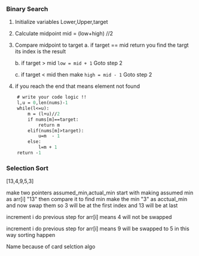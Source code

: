 ### Binary Search

1. Initialize variables Lower,Upper,target
2. Calculate midpoint mid = (low+high) //2
3. Compare midpoint to target 
    a. if target == mid 
        return you find the targt its index is the result
    
    b. if target > mid
        `low = mid + 1`
        Goto step 2
    
    c. if target < mid then make 
        `high = mid - 1`
        Goto step 2

4. if you reach the end that means element not found

```def search(nums: [int], target: int):
    # write your code logic !!
    l,u = 0,len(nums)-1
    while(l<=u):
        m = (l+u)//2
        if nums[m]==target:
            return m
        elif(nums[m]>target):
            u=m  - 1  
        else:
            l=m + 1 
    return -1
```

### Selection Sort 

[13,4,9,5,3] 

make two pointers assumed_min,actual_min start with making assumed min as arr[i] "13" then compare it to find min make the min "3" as acctual_min and now swap them so 3 will be at the first index and 13 will be at last 

increment i do previous step for arr[i] means 4 will not be swapped 

increment i do previous step for arr[i] means 9 will be swapped to 5 in this way sorting happen 

Name because of card selction algo
